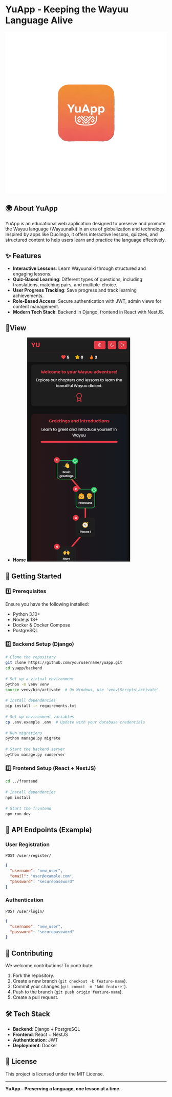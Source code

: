 # YuApp - Keeping the Wayuu Language Alive

![YuApp Logo](assets/YuApp_icon.PNG)

## 🌍 About YuApp
YuApp is an educational web application designed to preserve and promote the Wayuu language (Wayuunaiki) in an era of globalization and technology. Inspired by apps like Duolingo, it offers interactive lessons, quizzes, and structured content to help users learn and practice the language effectively.

## ✨ Features
- **Interactive Lessons**: Learn Wayuunaiki through structured and engaging lessons.
- **Quiz-Based Learning**: Different types of questions, including translations, matching pairs, and multiple-choice.
- **User Progress Tracking**: Save progress and track learning achievements.
- **Role-Based Access**: Secure authentication with JWT, admin views for content management.
- **Modern Tech Stack**: Backend in Django, frontend in React with NestJS.

## 📱View
- **Home**
![YuApp Screen](assets/screenshot_1.png)


## 🚀 Getting Started

### 1️⃣ Prerequisites
Ensure you have the following installed:
- Python 3.10+
- Node.js 18+
- Docker & Docker Compose
- PostgreSQL

### 2️⃣ Backend Setup (Django)
```bash
# Clone the repository
git clone https://github.com/yourusername/yuapp.git
cd yuapp/backend

# Set up a virtual environment
python -m venv venv
source venv/bin/activate  # On Windows, use 'venv\Scripts\activate'

# Install dependencies
pip install -r requirements.txt

# Set up environment variables
cp .env.example .env  # Update with your database credentials

# Run migrations
python manage.py migrate

# Start the backend server
python manage.py runserver
```

### 3️⃣ Frontend Setup (React + NestJS)
```bash
cd ../frontend

# Install dependencies
npm install

# Start the frontend
npm run dev
```

## 📡 API Endpoints (Example)
### User Registration
```http
POST /user/register/
```
```json
{
  "username": "new_user",
  "email": "user@example.com",
  "password": "securepassword"
}
```

### Authentication
```http
POST /user/login/
```
```json
{
  "username": "new_user",
  "password": "securepassword"
}
```

## 🤝 Contributing
We welcome contributions! To contribute:
1. Fork the repository.
2. Create a new branch (`git checkout -b feature-name`).
3. Commit your changes (`git commit -m 'Add feature'`).
4. Push to the branch (`git push origin feature-name`).
5. Create a pull request.

## 🛠 Tech Stack
- **Backend**: Django + PostgreSQL
- **Frontend**: React + NestJS
- **Authentication**: JWT
- **Deployment**: Docker

## 📜 License
This project is licensed under the MIT License.

---
**YuApp - Preserving a language, one lesson at a time.**


